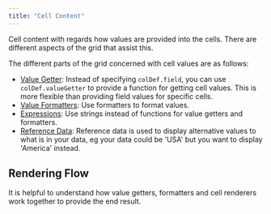 ```yaml
---
title: "Cell Content"
---
```


Cell content with regards how values are provided into the cells. There are different aspects of the grid that assist this.

The different parts of the grid concerned with cell values are as follows:

- [Value Getter](/value-getters/): Instead of specifying `colDef.field`, you can use `colDef.valueGetter` to provide a function for getting cell values. This is more flexible than providing field values for specific cells.
- [Value Formatters](/value-formatters/): Use formatters to format values.
- [Expressions](/cell-expressions/): Use strings instead of functions for value getters and formatters.
- [Reference Data](/reference-data/): Reference data is used to display alternative values to what is in your data, eg your data could be 'USA' but you want to display 'America' instead.

## Rendering Flow

It is helpful to understand how value getters, formatters and cell renderers work together to  provide the end result.

<image-caption src="cell-content/resources/valueGetterFlow.svg" alt="Value Getter Flow" width="46rem" centered="true" filterdarkmode="true"></image-caption>
